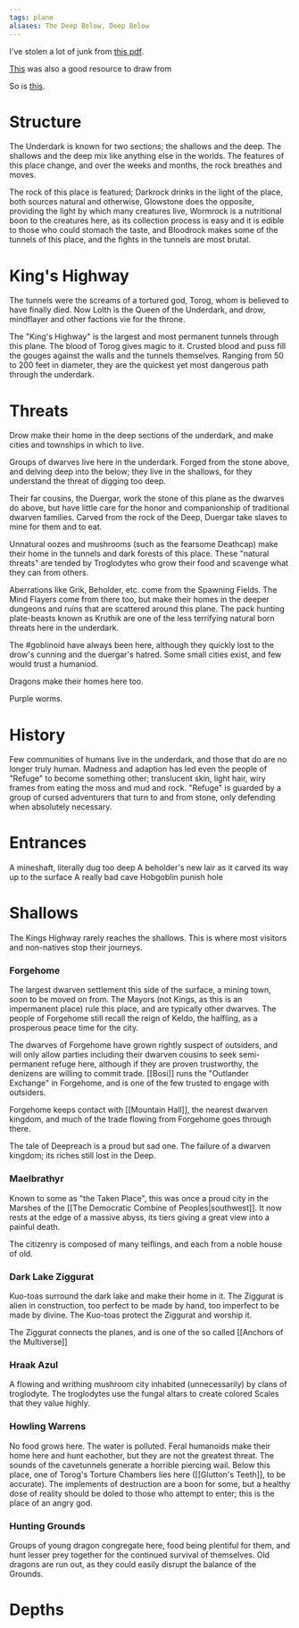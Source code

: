```yaml
---
tags: plane
aliases: The Deep Below, Deep Below
---
```

I've stolen a lot of junk from [this pdf](https://img.fireden.net/tg/image/1517/28/1517289863662.pdf).

[This](https://worldbuilderblog.me/2014/05/06/the-underdark/) was also a good resource to draw from

So is [this](https://www.realmshelps.net/faerun/underdark/exploring.shtml).
# Structure
The Underdark is known for two sections; the shallows and the deep. The shallows and the deep mix like anything else in the worlds. The features of this place change, and over the weeks and months, the rock breathes and moves.

The rock of this place is featured; Darkrock drinks in the light of the place, both sources natural and otherwise, Glowstone does the opposite, providing the light by which many creatures live, Wormrock is a nutritional boon to the creatures here, as its collection process is easy and it is edible to those who could stomach the taste, and Bloodrock makes some of the tunnels of this place, and the fights in the tunnels are most brutal.

# King's Highway
The tunnels were the screams of a tortured god, Torog, whom is believed to have finally died. Now Lolth is the Queen of the Underdark, and drow, mindflayer and other factions vie for the throne.

The "King's Highway" is the largest and most permanent tunnels through this plane. The blood of Torog gives magic to it. Crusted blood and puss fill the gouges against the walls and the tunnels themselves. Ranging from 50 to 200 feet in diameter, they are the quickest yet most dangerous path through the underdark.

# Threats
Drow make their home in the deep sections of the underdark, and make cities and townships in which to live. 

Groups of dwarves live here in the underdark. Forged from the stone above, and delving deep into the below; they live in the shallows, for they understand the threat of digging too deep.

Their far cousins, the Duergar, work the stone of this plane as the dwarves do above, but have little care for the honor and companionship of traditional dwarven families. Carved from the rock of the Deep, Duergar take slaves to mine for them and to eat.

Unnatural oozes and mushrooms (such as the fearsome Deathcap) make their home in the tunnels and dark forests of this place. These "natural threats" are tended by Troglodytes who grow their food and scavenge what they can from others.

Aberrations like Grik, Beholder, etc. come from the Spawning Fields. The Mind Flayers come from there too, but make their homes in the deeper dungeons and ruins that are scattered around this plane. The pack hunting plate-beasts known as Kruthik are one of the less terrifying natural born threats here in the underdark.

The #goblinoid have always been here, although they quickly lost to the drow's cunning and the duergar's hatred. Some small cities exist, and few would trust a humaniod.

Dragons make their homes here too. 

Purple worms.

# History
Few communities of humans live in the underdark, and those that do are no longer truly human. Madness and adaption has led even the people of "Refuge" to become something other; translucent skin, light hair, wiry frames from eating the moss and mud and rock. "Refuge" is guarded by a group of cursed adventurers that turn to and from stone, only defending when absolutely necessary.

# Entrances
A mineshaft, literally dug too deep
A beholder's new lair as it carved its way up to the surface
A really bad cave
Hobgoblin punish hole

# Shallows
The Kings Highway rarely reaches the shallows. This is where most visitors and non-natives stop their journeys.

### Forgehome
The largest dwarven settlement this side of the surface, a mining town, soon to be moved on from. The Mayors (not Kings, as this is an impermanent place) rule this place, and are typically other dwarves. The people of Forgehome still recall the reign of Keldo, the halfling, as a prosperous peace time for the city.

The dwarves of Forgehome have grown rightly suspect of outsiders, and will only allow parties including their dwarven cousins to seek semi-permanent refuge here, although if they are proven trustworthy, the denizens are willing to commit trade. [[Bosi]] runs the "Outlander Exchange" in Forgehome, and is one of the few trusted to engage with outsiders.

Forgehome keeps contact with [[Mountain Hall]], the nearest dwarven kingdom, and much of the trade flowing from Forgehome goes through there.

The tale of Deepreach is a proud but sad one. The failure of a dwarven kingdom; its riches still lost in the Deep.

### Maelbrathyr
Known to some as "the Taken Place", this was once a proud city in the Marshes of the [[The Democratic Combine of Peoples|southwest]]. It now rests at the edge of a massive abyss, its tiers giving a great view into a painful death.

The citizenry is composed of many teiflings, and each from a noble house of old. 

### Dark Lake Ziggurat
Kuo-toas surround the dark lake and make their home in it. The Ziggurat is alien in construction, too perfect to be made by hand, too imperfect to be made by divine. The Kuo-toas protect the Ziggurat and worship it.

The Ziggurat connects the planes, and is one of the so called [[Anchors of the Multiverse]]

### Hraak Azul
A flowing and writhing mushroom city inhabited (unnecessarily) by clans of troglodyte. The troglodytes use the fungal altars to create colored Scales that they value highly.

### Howling Warrens
No food grows here. The water is polluted. Feral humanoids make their home here and hunt eachother, but they are not the greatest threat. The sounds of the cavetunnels generate a horrible piercing wail. Below this place, one of Torog's Torture Chambers lies here ([[Glutton's Teeth]], to be accurate). The implements of destruction are a boon for some, but a healthy dose of reality should be doled to those who attempt to enter; this is the place of an angry god.

### Hunting Grounds
Groups of young dragon congregate here, food being plentiful for them, and hunt lesser prey together for the continued survival of themselves. Old dragons are run out, as they could easily disrupt the balance of the Grounds.

# Depths
